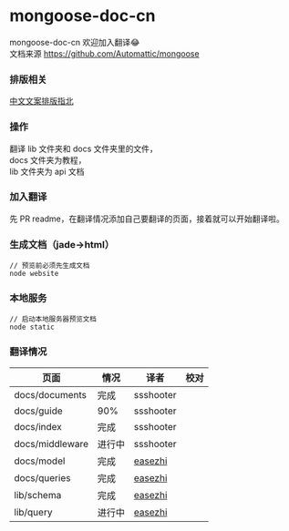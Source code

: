 # mongoose-doc-cn
mongoose-doc-cn
欢迎加入翻译:joy:        
文档来源 https://github.com/Automattic/mongoose         
### 排版相关
[中文文案排版指北](https://github.com/sparanoid/chinese-copywriting-guidelines)
### 操作
翻译 lib 文件夹和 docs 文件夹里的文件，              
docs 文件夹为教程，            
lib 文件夹为 api 文档         
### 加入翻译
先 PR readme，在翻译情况添加自己要翻译的页面，接着就可以开始翻译啦。
### 生成文档（jade->html）
```
// 预览前必须先生成文档
node website
```
### 本地服务
```
// 启动本地服务器预览文档
node static
```
### 翻译情况
页面|情况|译者|校对
--- | --- |--- |---
docs/documents|完成|ssshooter|
docs/guide|90%|ssshooter|
docs/index|完成|ssshooter|
docs/middleware|进行中|ssshooter|
docs/model|完成|[easezhi](https://github.com/easezhi)|
docs/queries|完成|[easezhi](https://github.com/easezhi)|
lib/schema|完成|[easezhi](https://github.com/easezhi)|
lib/query|进行中|[easezhi](https://github.com/easezhi)|
